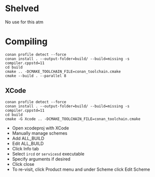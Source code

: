 # Shelved
No use for this atm

# Compiling 
```
conan profile detect --force 
conan install . --output-folder=build/ --build=missing -s compiler.cppstd=11
cd build
cmake .. -DCMAKE_TOOLCHAIN_FILE=conan_toolchain.cmake
cmake --build . --parallel 8
```

## XCode
```
conan profile detect --force
conan install . --output-folder=build/ --build=missing -s compiler.cppstd=11
cd build
cmake -G Xcode .. -DCMAKE_TOOLCHAIN_FILE=conan_toolchain.cmake
```
- Open xcodeproj with XCode 
- Manually manage schemes
- Add ALL_BUILD
- Edit ALL_BUILD
- Click Info tab
- Select `ircd` or `servicesd` executable
- Specify arguments if desired
- Click close
- To re-visit, click Product menu and under Scheme click Edit Scheme
